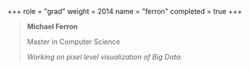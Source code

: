 +++
role = "grad"
weight = 2014
name = "ferron"
completed = true
+++

> **Michael Ferron**
>
> Master in Computer Science
>
> *Working on pixel level visualization of Big Data.*
